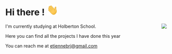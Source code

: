 # Hi there ! <img src="https://raw.githubusercontent.com/ABSphreak/ABSphreak/master/gifs/Hi.gif" width="35" height="35" />

<a href="https://github.com/anuraghazra/github-readme-stats">
  <img align="right" src="https://github-readme-stats.vercel.app/api/top-langs/?username=EtienneBrJ&layout=compact" />
</a>



I'm currently studying at Holberton School.

Here you can find all the projects I have done this year

You can reach me at etiennebrj@gmail.com
